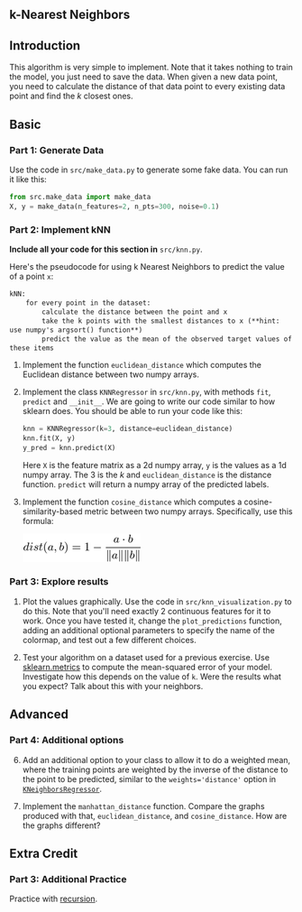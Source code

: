 ## k-Nearest Neighbors

## Introduction
This algorithm is very simple to implement. Note that it takes nothing to train the model, you just need to save the data. When given a new data point, you need to calculate the distance of that data point to every existing data point and find the *k* closest ones.

## Basic

### Part 1: Generate Data

Use the code in `src/make_data.py` to generate some fake data. You
can run it like this:
```python
from src.make_data import make_data
X, y = make_data(n_features=2, n_pts=300, noise=0.1)
```

### Part 2: Implement kNN

**Include all your code for this section in** `src/knn.py`.

Here's the pseudocode for using k Nearest Neighbors to predict the value of a point `x`:

```
kNN:
    for every point in the dataset:
        calculate the distance between the point and x
        take the k points with the smallest distances to x (**hint: use numpy's argsort() function**)
        predict the value as the mean of the observed target values of these items
```

1. Implement the function `euclidean_distance` which computes the Euclidean distance between two numpy arrays.

2. Implement the class `KNNRegressor` in `src/knn.py`, with methods `fit`, `predict` and `__init__`. We are going to write our code similar to how sklearn does. You should be able to run your code like this:

    ```python
    knn = KNNRegressor(k=3, distance=euclidean_distance)
    knn.fit(X, y)
    y_pred = knn.predict(X)
    ```

    Here `X` is the feature matrix as a 2d numpy array, `y` is the values as a 1d numpy array. The 3 is the *k* and `euclidean_distance` is the distance function. `predict` will return a numpy array of the predicted labels.

3. Implement the function `cosine_distance` which computes a cosine-similarity-based metric between two numpy arrays. Specifically, use this formula:

    ![cosine distance](images/cosine_distance.png)

### Part 3: Explore results
1. Plot the values graphically. Use the code in `src/knn_visualization.py` to do this. Note that you'll need exactly 2 continuous features for it to work. Once you have tested it, change the `plot_predictions` function, adding an additional optional parameters to specify the name of the colormap, and test out a few different choices.

2. Test your algorithm on a dataset used for a previous exercise. Use [sklearn.metrics](http://scikit-learn.org/stable/modules/classes.html#module-sklearn.metrics) to compute the mean-squared error of your model. Investigate how this depends on the value of `k`. Were the results what you expect? Talk about this with your neighbors.

## Advanced

### Part 4: Additional options
6. Add an additional option to your class to allow it to do a weighted mean, where the training points are weighted by the inverse of the distance to the point to be predicted, similar to the `weights='distance'` option in [`KNeighborsRegressor`](https://scikit-learn.org/stable/modules/generated/sklearn.neighbors.KNeighborsRegressor.html).

7. Implement the `manhattan_distance` function. Compare the graphs produced with that, `euclidean_distance`, and `cosine_distance`. How are the graphs different?

## Extra Credit
### Part 3: Additional Practice

Practice with [recursion](https://github.com/GalvanizeDataScience/course-outline/tree/master/notes/reading_material/recursion).
